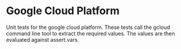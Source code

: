 # Google Cloud Platform

Unit tests for the google cloud platform. These tests call the gcloud command
line tool to extract the required values. The values are then evaluated against assert.vars.
